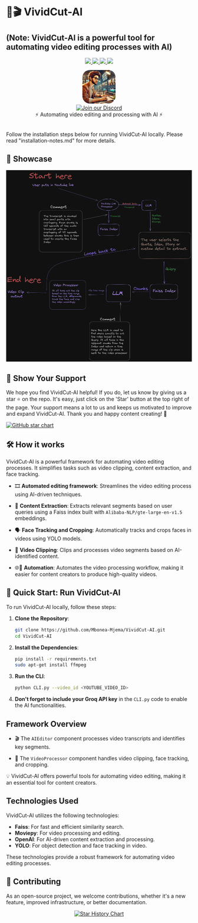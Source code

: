 # 🚀🎬 VividCut-AI

## (Note: VividCut-AI is a powerful tool for automating video editing processes with AI)

<p align="center">
  <a href="https://discord.gg/gVCBcfSH">
    <img src="https://dcbadge.vercel.app/api/server/gVCBcfSH?compact=true&style=flat">
  </a>
  <a href="https://github.com/Mbonea-Mjema/VividCut-AI/stargazers">
    <img src="https://img.shields.io/github/stars/Mbonea-Mjema/VividCut-AI?style=social">
  </a>
  <a href="https://github.com/Mbonea-Mjema/VividCut-AI/releases">
    <img src="https://img.shields.io/github/downloads/Mbonea-Mjema/VividCut-AI/total?style=flat-square">
  </a>
  <a href="https://github.com/Mbonea-Mjema/VividCut-AI/wiki">
    <img src="https://img.shields.io/badge/docs-visit-blue">
  </a>  
</p>

<div align="center" style="border-radius: 20px;" width="18%">
    <img src="editor_pic.webp" alt="VividCut-AI Logo" style="border-radius: 20px;" width="18%"/>
</div>
<div align="center">
  <a href="https://discord.gg/gVCBcfSH">
    <img src="https://img.shields.io/discord/1126042224979886160?color=7289da&logo=discord&logoColor=blue&labelColor=white&color=cyan" alt="Join our Discord" height="34">
  </a>
</div>

<div align="center">
⚡ Automating video editing and processing with AI ⚡
</div>
</br>

Follow the installation steps below for running VividCut-AI locally.
Please read "installation-notes.md" for more details.

## 🎥 Showcase

![Workflow](Untitled-2023-08-28-1608.png)

## 🌟 Show Your Support

We hope you find VividCut-AI helpful! If you do, let us know by giving us a star ⭐ on the repo. It's easy, just click on the 'Star' button at the top right of the page. Your support means a lot to us and keeps us motivated to improve and expand VividCut-AI. Thank you and happy content creating! 🎉

[![GitHub star chart](https://api.star-history.com/svg?repos=Mbonea-Mjema/VividCut-AI&type=Date)](https://github.com/Mbonea-Mjema/VividCut-AI/stargazers)

## 🛠️ How it works

VividCut-AI is a powerful framework for automating video editing processes. It simplifies tasks such as video clipping, content extraction, and face tracking.

- 🎞️ **Automated editing framework**: Streamlines the video editing process using AI-driven techniques.

- 📃 **Content Extraction**: Extracts relevant segments based on user queries using a Faiss index built with `Alibaba-NLP/gte-large-en-v1.5` embeddings.

- 🗣️ **Face Tracking and Cropping**: Automatically tracks and crops faces in videos using YOLO models.

- 🔗 **Video Clipping**: Clips and processes video segments based on AI-identified content.

- 🌐🎥 **Automation**: Automates the video processing workflow, making it easier for content creators to produce high-quality videos.

## 🚀 Quick Start: Run VividCut-AI

To run VividCut-AI locally, follow these steps:

1. **Clone the Repository**:

   ```bash
   git clone https://github.com/Mbonea-Mjema/VividCut-AI.git
   cd VividCut-AI
   ```

2. **Install the Dependencies**:

   ```bash
   pip install -r requirements.txt
   sudo apt-get install ffmpeg
   ```

3. **Run the CLI**:

   ```bash
   python CLI.py --video_id <YOUTUBE_VIDEO_ID>
   ```

4. **Don't forget to include your Groq API key** in the `CLI.py` code to enable the AI functionalities.

## Framework Overview

- 🎬 The `AIEditor` component processes video transcripts and identifies key segments.

- 🎥 The `VideoProcessor` component handles video clipping, face tracking, and cropping.

💡 VividCut-AI offers powerful tools for automating video editing, making it an essential tool for content creators.

## Technologies Used

VividCut-AI utilizes the following technologies:

- **Faiss**: For fast and efficient similarity search.
- **Moviepy**: For video processing and editing.
- **OpenAI**: For AI-driven content extraction and processing.
- **YOLO**: For object detection and face tracking in video.

These technologies provide a robust framework for automating video editing processes.

## 💁 Contributing

As an open-source project, we welcome contributions, whether it's a new feature, improved infrastructure, or better documentation.

<p align="center">
  <a href="https://star-history.com/#Mbonea-Mjema/VividCut-AI&Date">
    <img src="https://api.star-history.com/svg?repos=Mbonea-Mjema/VividCut-AI&type=Date" alt="Star History Chart">
  </a>
</p>
